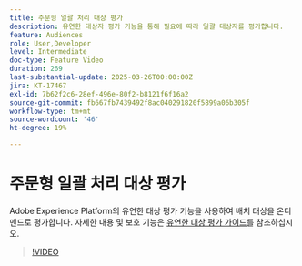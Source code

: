 ```yaml
---
title: 주문형 일괄 처리 대상 평가
description: 유연한 대상자 평가 기능을 통해 필요에 따라 일괄 대상자를 평가합니다.
feature: Audiences
role: User,Developer
level: Intermediate
doc-type: Feature Video
duration: 269
last-substantial-update: 2025-03-26T00:00:00Z
jira: KT-17467
exl-id: 7b62f2c6-28ef-496e-80f2-b8121f6f16a2
source-git-commit: fb667fb7439492f8ac040291820f5899a06b305f
workflow-type: tm+mt
source-wordcount: '46'
ht-degree: 19%

---
```


# 주문형 일괄 처리 대상 평가

Adobe Experience Platform의 유연한 대상 평가 기능을 사용하여 배치 대상을 온디맨드로 평가합니다. 자세한 내용 및 보호 기능은 [유연한 대상 평가 가이드](https://experienceleague.adobe.com/en/docs/experience-platform/segmentation/methods/flexible-audience-evaluation)를 참조하십시오.

>[!VIDEO](https://video.tv.adobe.com/v/3453640/?learn=on&enablevpops)

